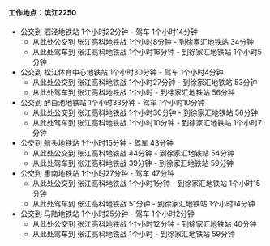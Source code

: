 #### 工作地点：滨江2250
* 公交到 泗泾地铁站 1个小时22分钟 - 驾车 1个小时14分钟
  - 从此处公交到 张江高科地铁战 1个小时8分钟 - 到徐家汇地铁站 34分钟
  - 从此处驾车到 张江高科地铁战 1个小时16分钟 - 到徐家汇地铁站 1个小时5分钟
* 公交到 松江体育中心地铁站 1个小时30分钟 - 驾车 1个小时4分钟
  - 从此处公交到 张江高科地铁战 1个小时27分钟 - 到徐家汇地铁站 53分钟
  - 从此处驾车到 张江高科地铁战 1个小时 - 到徐家汇地铁站 56分钟
* 公交到 醉白池地铁站 1个小时33分钟 - 驾车 1个小时10分钟
  - 从此处公交到 张江高科地铁战 1个小时30分钟 - 到徐家汇地铁站 56分钟
  - 从此处驾车到 张江高科地铁战 1个小时10分钟 - 到徐家汇地铁站 1个小时7分钟
* 公交到 航头地铁站 1个小时15分钟 - 驾车 43分钟
  - 从此处公交到 张江高科地铁战 44分钟 - 到徐家汇地铁站 54分钟
  - 从此处驾车到 张江高科地铁战 39分钟 - 到徐家汇地铁站 59分钟
* 公交到 惠南地铁站 1个小时27分钟 - 驾车 47分钟
  - 从此处公交到 张江高科地铁战 1个小时1分钟 - 到徐家汇地铁站 1个小时15分钟
  - 从此处驾车到 张江高科地铁战 51分钟 - 到徐家汇地铁站 1个小时14分钟
* 公交到 马陆地铁站 1个小时25分钟 - 驾车 1个小时2分钟
  - 从此处公交到 张江高科地铁战 1个小时12分钟 - 到徐家汇地铁站 40分钟
  - 从此处驾车到 张江高科地铁战 1个小时 - 到徐家汇地铁站 59分钟


